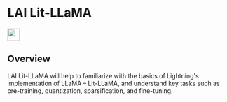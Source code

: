 # LAI Lit-LLaMA

<a
href="https://lightning.ai" ><img src ="https://img.shields.io/badge/-Lightning-792ee5?logo=pytorchlightning&logoColor=white" height="28"/>
</a>

## Overview

LAI Lit-LLaMA will help to familiarize with the basics of Lightning's implementation of LLaMA – Lit-LLaMA, and understand key tasks such as pre-training, quantization, sparsification, and fine-tuning.
